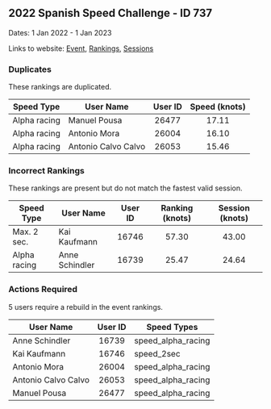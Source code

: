 ## 2022 Spanish Speed Challenge - ID 737

Dates: 1 Jan 2022 - 1 Jan 2023

Links to website: [Event](https://www.gps-speedsurfing.com/default.aspx?mnu=event&val=737), [Rankings](https://www.gps-speedsurfing.com/default.aspx?mnu=eventranking&val=737), [Sessions](https://www.gps-speedsurfing.com/default.aspx?mnu=eventsessions&val=737)

### Duplicates

These rankings are duplicated.

| Speed Type | User Name | User ID | Speed (knots) |
| ---------- | --------- | :-----: | :-----------: |
| Alpha racing | Manuel Pousa  | 26477 | 17.11 |
| Alpha racing |  Antonio Mora | 26004 | 16.10 |
| Alpha racing | Antonio Calvo Calvo | 26053 | 15.46 |

### Incorrect Rankings

These rankings are present but do not match the fastest valid session.

| Speed Type | User Name | User ID | Ranking (knots) | Session (knots) |
| ---------- | --------- | :-----: | :-------------: | :-------------: |
| Max. 2 sec. | Kai Kaufmann | 16746 | 57.30 | 43.00 |
| Alpha racing | Anne Schindler | 16739 | 25.47 | 24.64 |

### Actions Required

5 users require a rebuild in the event rankings.

| User Name | User ID | Speed Types |
| --------- | :-----: | ----------- |
| Anne Schindler | 16739 | speed_alpha_racing |
| Kai Kaufmann | 16746 | speed_2sec |
|  Antonio Mora | 26004 | speed_alpha_racing |
| Antonio Calvo Calvo | 26053 | speed_alpha_racing |
| Manuel Pousa  | 26477 | speed_alpha_racing |
